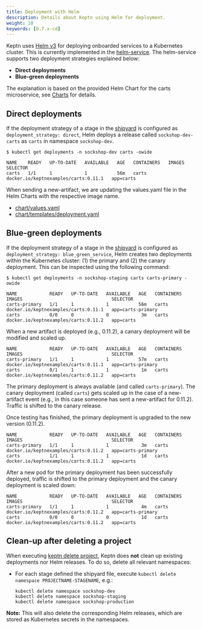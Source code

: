 ```yaml
---
title: Deployment with Helm
description: Details about Keptn using Helm for deployment.
weight: 10
keywords: [0.7.x-cd]
---
```


Keptn uses [Helm v3](https://helm.sh/) for deploying onboarded services to a Kubernetes cluster. This is currently implemented in the [helm-service](https://github.com/keptn/keptn/tree/0.7.1/helm-service). The helm-service supports two deployment strategies explained below:

* **Direct deployments**
* **Blue-green deployments**

The explanation is based on the provided Helm Chart for the carts microservice, see [Charts](https://github.com/keptn/examples/tree/0.7.1/onboarding-carts/carts) for details.

## Direct deployments

If the deployment strategy of a stage in the [shipyard](https://github.com/keptn/examples/blob/0.7.1/onboarding-carts/shipyard.yaml) is configured as `deployment_strategy: direct`, Helm deploys a 
 release called `sockshop-dev-carts` as `carts` in namespace `sockshop-dev`.
 
```console
$ kubectl get deployments -n sockshop-dev carts -owide
```

```
NAME    READY   UP-TO-DATE   AVAILABLE   AGE   CONTAINERS   IMAGES                                 SELECTOR
carts   1/1     1            1           56m   carts        docker.io/keptnexamples/carts:0.11.1   app=carts
```

When sending a new-artifact, we are updating the values.yaml file in the Helm Charts with the respective image name.

* [chart/values.yaml](https://github.com/keptn/examples/blob/0.7.1/onboarding-carts/carts/values.yaml#L1)
* [chart/templates/deployment.yaml](https://github.com/keptn/examples/blob/0.7.1/onboarding-carts/carts/templates/deployment.yaml#L22)

## Blue-green deployments

If the deployment strategy of a stage in the [shipyard](https://github.com/keptn/examples/blob/0.7.1/onboarding-carts/shipyard.yaml) is configured as `deployment_strategy: blue_green_service`, Helm creates two
 deployments within the Kubernetes cluster: (1) the primary and (2) the canary deployment. This can be inspected using the
 following command:

```console
$ kubectl get deployments -n sockshop-staging carts carts-primary -owide
```

```
NAME            READY   UP-TO-DATE   AVAILABLE   AGE   CONTAINERS   IMAGES                                 SELECTOR
carts-primary   1/1     1            1           56m   carts        docker.io/keptnexamples/carts:0.11.1   app=carts-primary
carts           0/0     0            0            3m   carts        docker.io/keptnexamples/carts:0.11.2   app=carts
```


When a new artifact is deployed (e.g., 0.11.2), a canary deployment will be modified and scaled up.

```
NAME            READY   UP-TO-DATE   AVAILABLE   AGE   CONTAINERS   IMAGES                                 SELECTOR
carts-primary   1/1     1            1           57m   carts        docker.io/keptnexamples/carts:0.11.1   app=carts-primary
carts           0/1     1            1            1m   carts        docker.io/keptnexamples/carts:0.11.2   app=carts
```

The primary deployment is always available (and called `carts-primary`). The canary deployment (called `carts`) gets scaled up in the case of a new-artifact event (e.g., in this case someone has sent a new-artifact for 0.11.2). Traffic is shifted to the canary release. 
 
Once testing has finished, the primary deployment is upgraded to the new version (0.11.2). 
 
```
NAME            READY   UP-TO-DATE   AVAILABLE   AGE   CONTAINERS   IMAGES                                 SELECTOR
carts-primary   1/1     1            1            3m   carts        docker.io/keptnexamples/carts:0.11.2   app=carts-primary
carts           1/1     1            1            1d   carts        docker.io/keptnexamples/carts:0.11.2   app=carts
```

After a new pod for the primary deployment has been successfully deployed, traffic is shifted to the primary deployment
 and the canary deployment is scaled down:

```
NAME            READY   UP-TO-DATE   AVAILABLE   AGE   CONTAINERS   IMAGES                                 SELECTOR
carts-primary   1/1     1            1            4m   carts        docker.io/keptnexamples/carts:0.11.2   app=carts-primary
carts           0/0     0            0            1d   carts        docker.io/keptnexamples/carts:0.11.2   app=carts
```

## Clean-up after deleting a project

When executing [keptn delete project](../../reference/cli/commands/keptn_delete_project/), Keptn does **not** clean up existing deployments nor Helm releases. To do so, delete all relevant namespaces:

* For each stage defined the shipyard file, execute `kubectl delete namespace PROJECTNAME-STAGENAME`, e.g.:

  ```console
  kubectl delete namespace sockshop-dev
  kubectl delete namespace sockshop-staging
  kubectl delete namespace sockshop-production
  ```
**Note:** This will also delete the corresponding Helm releases, which are stored as Kubernetes secrets in the namespaces.
